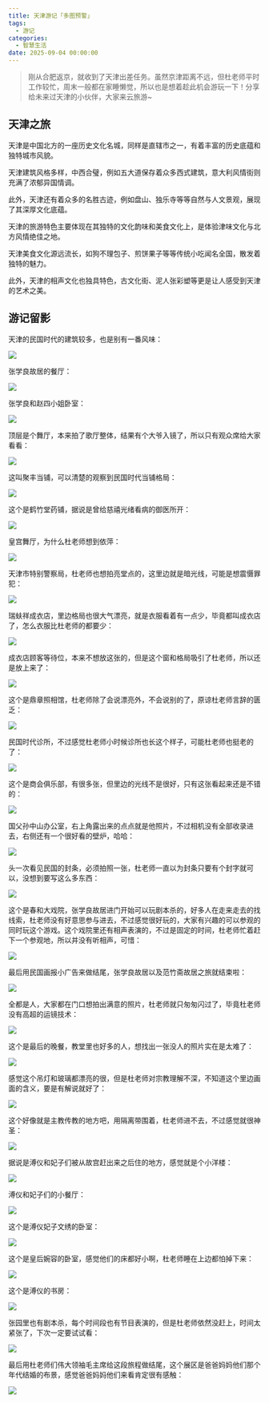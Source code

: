 ```yaml
---
title: 天津游记「多图预警」
tags:
  - 游记
categories:
  - 智慧生活
date: 2025-09-04 00:00:00
---
```


> 刚从合肥返京，就收到了天津出差任务。虽然京津距离不远，但杜老师平时工作较忙，周末一般都在家睡懒觉，所以也是想着趁此机会游玩一下！分享给未来过天津的小伙伴，大家来云旅游~

<!-- more -->

## 天津之旅

天津是中国北方的一座历史文化名城，同样是直辖市之一，有着丰富的历史底蕴和独特城市风貌。

天津建筑风格多样，中西合璧，例如五大道保存着众多西式建筑，意大利风情街则充满了浓郁异国情调。

此外，天津还有着众多的名胜古迹，例如盘山、独乐寺等等自然与人文景观，展现了其深厚文化底蕴。

天津的旅游特色主要体现在其独特的文化韵味和美食文化上，是体验津味文化与北方风情绝佳之地。

天津美食文化源远流长，如狗不理包子、煎饼果子等等传统小吃闻名全国，散发着独特的魅力。

此外，天津的相声文化也独具特色，古文化街、泥人张彩塑等更是让人感受到天津的艺术之美。

## 游记留影

天津的民国时代的建筑较多，也是别有一番风味：

![](https://cdn.dusays.com/2025/05/825-1.jpg)

张学良故居的餐厅：

![](https://cdn.dusays.com/2025/05/825-2.jpg)

张学良和赵四小姐卧室：

![](https://cdn.dusays.com/2025/05/825-3.jpg)

顶层是个舞厅，本来拍了歌厅整体，结果有个大爷入镜了，所以只有观众席给大家看看：

![](https://cdn.dusays.com/2025/05/825-4.jpg)

这叫聚丰当铺，可以清楚的观察到民国时代当铺格局：

![](https://cdn.dusays.com/2025/05/825-5.jpg)

这个是鹤竹堂药铺，据说是曾给慈禧光绪看病的御医所开：

![](https://cdn.dusays.com/2025/05/825-6.jpg)

皇宫舞厅，为什么杜老师想到依萍：

![](https://cdn.dusays.com/2025/05/825-7.jpg)

天津市特别警察局，杜老师也想拍亮堂点的，这里边就是暗光线，可能是想震慑罪犯：

![](https://cdn.dusays.com/2025/05/825-8.jpg)

瑞蚨祥成衣店，里边格局也很大气漂亮，就是衣服看着有一点少，毕竟都叫成衣店了，怎么衣服比杜老师的都要少：

![](https://cdn.dusays.com/2025/05/825-9.jpg)

成衣店顾客等待位，本来不想放这张的，但是这个窗和格局吸引了杜老师，所以还是放上来了：

![](https://cdn.dusays.com/2025/05/825-10.jpg)

这个是鼎章照相馆，杜老师除了会说漂亮外，不会说别的了，原谅杜老师言辞的匮乏：

![](https://cdn.dusays.com/2025/05/825-11.jpg)

民国时代诊所，不过感觉杜老师小时候诊所也长这个样子，可能杜老师也挺老的了：

![](https://cdn.dusays.com/2025/05/825-12.jpg)

这个是商会俱乐部，有很多张，但里边的光线不是很好，只有这张看起来还是不错的：

![](https://cdn.dusays.com/2025/05/825-13.jpg)

国父孙中山办公室，右上角露出来的点点就是他照片，不过相机没有全部收录进去，右侧还有一个很好看的壁炉，哈哈：

![](https://cdn.dusays.com/2025/05/825-14.jpg)

头一次看见民国的封条，必须拍照一张，杜老师一直以为封条只要有个封字就可以，没想到要写这么多东西：

![](https://cdn.dusays.com/2025/05/825-15.jpg)

这个是春和大戏院，张学良故居进门开始可以玩剧本杀的，好多人在走来走去的找线索，杜老师没有好意思参与进去，不过感觉很好玩的，大家有兴趣的可以参观的同时玩这个游戏。这个戏院里还有相声表演的，不过是固定的时间，杜老师忙着赶下一个参观地，所以并没有听相声，可惜：

![](https://cdn.dusays.com/2025/05/825-16.jpg)

最后用民国画报小广告来做结尾，张学良故居以及范竹斋故居之旅就结束啦：

![](https://cdn.dusays.com/2025/05/825-17.jpg)

全都是人，大家都在门口想拍出满意的照片，杜老师就只匆匆闪过了，毕竟杜老师没有高超的运镜技术：

![](https://cdn.dusays.com/2025/05/825-18.jpg)

这个是最后的晚餐，教堂里也好多的人，想找出一张没人的照片实在是太难了：

![](https://cdn.dusays.com/2025/05/825-19.jpg)

感觉这个吊灯和玻璃都漂亮的很，但是杜老师对宗教理解不深，不知道这个里边画面的含义，要是有解说就好了：

![](https://cdn.dusays.com/2025/05/825-20.jpg)

这个好像就是主教传教的地方吧，用隔离带围着，杜老师进不去，不过感觉就很神圣：

![](https://cdn.dusays.com/2025/05/825-21.jpg)

据说是溥仪和妃子们被从故宫赶出来之后住的地方，感觉就是个小洋楼：

![](https://cdn.dusays.com/2025/05/825-22.jpg)

溥仪和妃子们的小餐厅：

![](https://cdn.dusays.com/2025/05/825-23.jpg)

这个是溥仪妃子文绣的卧室：

![](https://cdn.dusays.com/2025/05/825-24.jpg)

这个是皇后婉容的卧室，感觉他们的床都好小啊，杜老师睡在上边都怕掉下来：

![](https://cdn.dusays.com/2025/05/825-25.jpg)

这个是溥仪的书房：

![](https://cdn.dusays.com/2025/05/825-26.jpg)

张园里也有剧本杀，每个时间段也有节目表演的，但是杜老师依然没赶上，时间太紧张了，下次一定要试试看：

![](https://cdn.dusays.com/2025/05/825-27.jpg)

最后用杜老师们伟大领袖毛主席给这段旅程做结尾，这个展区是爸爸妈妈他们那个年代结婚的布景，感觉爸爸妈妈他们来看肯定很有感触：

![](https://cdn.dusays.com/2025/05/825-28.jpg)